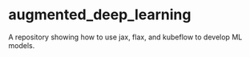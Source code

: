 # augmented_deep_learning

A repository showing how to use jax, flax, and kubeflow to develop ML models.
